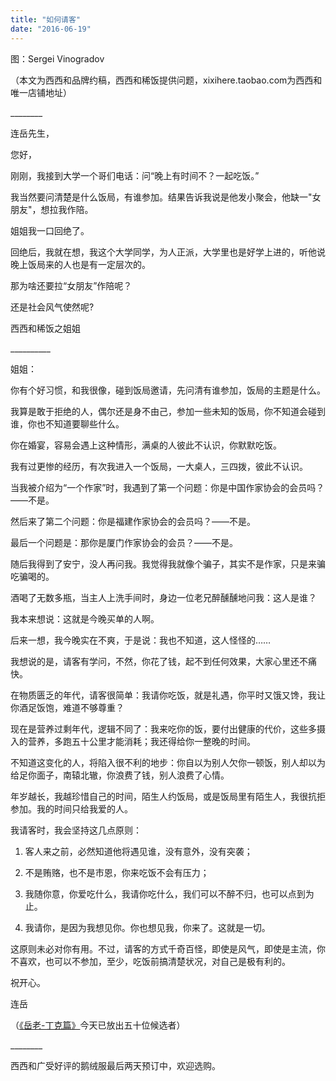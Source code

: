 ```yaml
---
title: "如何请客"
date: "2016-06-19"
---
```


图：Sergei Vinogradov

（本文为西西和品牌约稿，西西和稀饭提供问题，xixihere.taobao.com为西西和唯一店铺地址）

\_\_\_\_\_\_\_\_

连岳先生，

您好，

刚刚，我接到大学一个哥们电话：问“晚上有时间不？一起吃饭。”

我当然要问清楚是什么饭局，有谁参加。结果告诉我说是他发小聚会，他缺一"女朋友"，想拉我作陪。

姐姐我一口回绝了。

回绝后，我就在想，我这个大学同学，为人正派，大学里也是好学上进的，听他说晚上饭局来的人也是有一定层次的。

那为啥还要拉“女朋友”作陪呢？

还是社会风气使然呢?

西西和稀饭之姐姐

\_\_\_\_\_\_\_\_\_\_

姐姐：

你有个好习惯，和我很像，碰到饭局邀请，先问清有谁参加，饭局的主题是什么。

我算是敢于拒绝的人，偶尔还是身不由己，参加一些未知的饭局，你不知道会碰到谁，你也不知道要聊些什么。

你在婚宴，容易会遇上这种情形，满桌的人彼此不认识，你默默吃饭。

我有过更惨的经历，有次我进入一个饭局，一大桌人，三四拨，彼此不认识。

当我被介绍为“一个作家”时，我遇到了第一个问题：你是中国作家协会的会员吗？——不是。

然后来了第二个问题：你是福建作家协会的会员吗？——不是。

最后一个问题是：那你是厦门作家协会的会员？——不是。

随后我得到了安宁，没人再问我。我觉得我就像个骗子，其实不是作家，只是来骗吃骗喝的。  

酒喝了无数多瓶，当主人上洗手间时，身边一位老兄醉醺醺地问我：这人是谁？

我本来想说：这就是今晚买单的人啊。

后来一想，我今晚实在不爽，于是说：我也不知道，这人怪怪的……

我想说的是，请客有学问，不然，你花了钱，起不到任何效果，大家心里还不痛快。  

在物质匮乏的年代，请客很简单：我请你吃饭，就是礼遇，你平时又饿又馋，我让你酒足饭饱，难道不够尊重？

现在是营养过剩年代，逻辑不同了：我来吃你的饭，要付出健康的代价，这些多摄入的营养，多跑五十公里才能消耗；我还得给你一整晚的时间。

不知道这变化的人，将陷入很不利的地步：你自以为别人欠你一顿饭，别人却以为给足你面子，南辕北辙，你浪费了钱，别人浪费了心情。

年岁越长，我越珍惜自己的时间，陌生人约饭局，或是饭局里有陌生人，我很抗拒参加。我的时间只给我爱的人。

我请客时，我会坚持这几点原则：  

1. 客人来之前，必然知道他将遇见谁，没有意外，没有突袭；
    
2. 不是贿赂，也不是市恩，你来吃饭不会有压力；
    
3. 我随你意，你爱吃什么，我请你吃什么，我们可以不醉不归，也可以点到为止。
    
4. 我请你，是因为我想见你。你也想见我，你来了。这就是一切。
    

这原则未必对你有用。不过，请客的方式千奇百怪，即使是风气，即使是主流，你不喜欢，也可以不参加，至少，吃饭前搞清楚状况，对自己是极有利的。

祝开心。

连岳

（[《岳老-丁克篇》](http://mp.weixin.qq.com/s?__biz=MjM5NDU0Mjk2MQ==&mid=2651622207&idx=1&sn=2e3daca2a535f1ea4b5a21c8a5deade5&scene=21#wechat_redirect)今天已放出五十位候选者）

\_\_\_\_\_\_\_\_  

西西和广受好评的鹅绒服最后两天预订中，欢迎选购。
